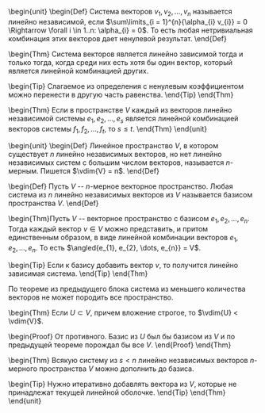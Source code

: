 \begin{unit}
\begin{Def}
Система векторов $v_{1}, v_{2}, \dots, v_{n}$ называется линейно независимой, если
$\sum\limits_{i = 1}^{n}{\alpha_{i} v_{i}} = 0 \Rightarrow \forall i \in 1..n: \alpha_{i} = 0$. То есть любая
нетривиальная комбинация этих векторов дает ненулевой результат.
\end{Def}

\begin{Thm}
Система векторов является линейно зависимой тогда и только тогда, когда среди них есть хотя бы один вектор,
который является линейной комбинацией других.

\begin{Tip}
Слагаемое из определения с ненулевым коэффициентом можно перенести в другую часть равенства.
\end{Tip}
\end{Thm}

\begin{Thm}
Если в пространстве $V$ каждый из векторов линейно независимой системы $e_{1}, e_{2}, \dots, e_{s}$ является
линейной комбинацией векторов системы $f_{1}, f_{2}, \dots, f_{t}$, то $s \leq t$.
\end{Thm}
\end{unit}

\begin{unit}
\begin{Def}
Линейное пространство $V$, в котором существует $n$ линейно независимых векторов, но нет линейно независимых
систем с большим числом векторов, называется $n$-мерным. Пишется $\vdim{V} = n$.
\end{Def}

\begin{Def}
Пусть $V$ -- $n$-мерное векторное пространство. Любая система из $n$ линейно независимых векторов из $V$
называется базисом пространства $V$.
\end{Def}

\begin{Thm}Пусть $V$ -- векторное пространство с базисом $e_{1}, e_{2}, \dots, e_{n}$. Тогда каждый вектор
$v \in V$ можно представить, и притом единственным образом, в виде линейной комбинации векторов
$e_{1}, e_{2}, \dots, e_{n}$. То есть $\angled{e_{1}, e_{2}, \dots, e_{n}} = V$.

\begin{Tip}
Если к базису добавить вектор $v$, то получится линейно зависимая система.
\end{Tip}
\end{Thm}

По теореме из предыдущего блока система из меньшего количества векторов не может породить все пространство. 

\begin{Thm}
Если $U \subset V$, причем вложение строгое, то $\vdim{U} < \vdim{V}$.

\begin{Proof}
От противного. Базис из $U$ был бы базисом из $V$ и по предыдущей теореме порождал бы все $V$.
\end{Proof}
\end{Thm}

\begin{Thm}
Всякую систему из $s < n$ линейно независимых векторов $n$-мерного пространства $V$ можно дополнить до базиса.

\begin{Tip}
Нужно итеративно добавлять вектора из $V$, которые не принадлежат текущей линейной оболочке.
\end{Tip}
\end{Thm}
\end{unit}

